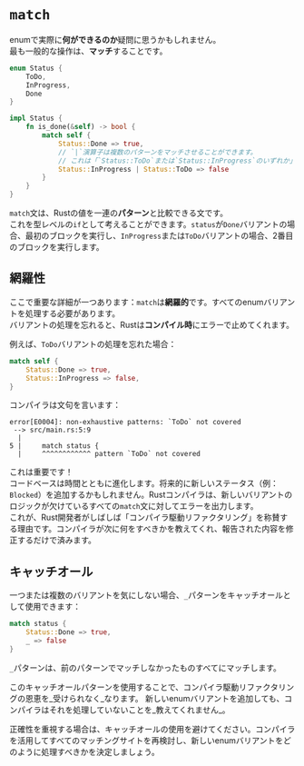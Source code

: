 # `match`

enumで実際に**何ができるのか**疑問に思うかもしれません。  
最も一般的な操作は、**マッチ**することです。

```rust
enum Status {
    ToDo,
    InProgress,
    Done
}

impl Status {
    fn is_done(&self) -> bool {
        match self {
            Status::Done => true,
            // `|`演算子は複数のパターンをマッチさせることができます。
            // これは「`Status::ToDo`または`Status::InProgress`のいずれか」として読みます。
            Status::InProgress | Status::ToDo => false
        }
    }
}
```

`match`文は、Rustの値を一連の**パターン**と比較できる文です。  
これを型レベルの`if`として考えることができます。`status`が`Done`バリアントの場合、最初のブロックを実行し、`InProgress`または`ToDo`バリアントの場合、2番目のブロックを実行します。

## 網羅性

ここで重要な詳細が一つあります：`match`は**網羅的**です。すべてのenumバリアントを処理する必要があります。  
バリアントの処理を忘れると、Rustは**コンパイル時**にエラーで止めてくれます。

例えば、`ToDo`バリアントの処理を忘れた場合：

```rust
match self {
    Status::Done => true,
    Status::InProgress => false,
}
```

コンパイラは文句を言います：

```text
error[E0004]: non-exhaustive patterns: `ToDo` not covered
 --> src/main.rs:5:9
  |
5 |     match status {
  |     ^^^^^^^^^^^^ pattern `ToDo` not covered
```

これは重要です！  
コードベースは時間とともに進化します。将来的に新しいステータス（例：`Blocked`）を追加するかもしれません。Rustコンパイラは、新しいバリアントのロジックが欠けているすべての`match`文に対してエラーを出力します。  
これが、Rust開発者がしばしば「コンパイラ駆動リファクタリング」を称賛する理由です。コンパイラが次に何をすべきかを教えてくれ、報告された内容を修正するだけで済みます。

## キャッチオール

一つまたは複数のバリアントを気にしない場合、`_`パターンをキャッチオールとして使用できます：

```rust
match status {
    Status::Done => true,
    _ => false
}
```

`_`パターンは、前のパターンでマッチしなかったものすべてにマッチします。

<div class="warning">
このキャッチオールパターンを使用することで、コンパイラ駆動リファクタリングの恩恵を_受けられなく_なります。  
新しいenumバリアントを追加しても、コンパイラはそれを処理していないことを_教えてくれません_。

正確性を重視する場合は、キャッチオールの使用を避けてください。コンパイラを活用してすべてのマッチングサイトを再検討し、新しいenumバリアントをどのように処理すべきかを決定しましょう。

</div>